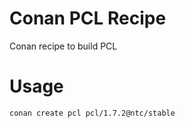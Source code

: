 # Conan PCL Recipe

Conan recipe to build PCL

# Usage

```sh
conan create pcl pcl/1.7.2@ntc/stable
```
